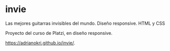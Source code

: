 # invie
Las mejores guitarras invisibles del mundo. Diseño responsive. HTML y CSS

Proyecto del curso de Platzi, en diseño responsive.

https://adrianokri.github.io/invie/. 

